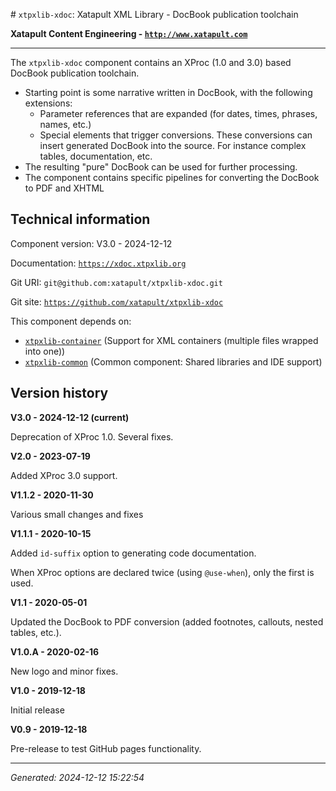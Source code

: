 <?xml version="1.0" encoding="UTF-8"?>
<README xml:space="preserve"># `xtpxlib-xdoc`: Xatapult XML Library - DocBook publication toolchain

**Xatapult Content Engineering - [`http://www.xatapult.com`](http://www.xatapult.com)**

---------- 

The `xtpxlib-xdoc` component contains an XProc (1.0 and 3.0) based DocBook publication toolchain. 
* Starting point is some narrative written in DocBook, with the following extensions:
  * Parameter references that are expanded (for dates, times, phrases, names, etc.)
  * Special elements that trigger conversions. These conversions can insert generated DocBook into the source. For instance complex tables, documentation, etc.
* The resulting "pure" DocBook can be used for further processing. 
* The component contains specific pipelines for converting the DocBook to PDF and XHTML  

## Technical information

Component version: V3.0 - 2024-12-12

Documentation: [`https://xdoc.xtpxlib.org`](https://xdoc.xtpxlib.org)

Git URI: `git@github.com:xatapult/xtpxlib-xdoc.git`

Git site: [`https://github.com/xatapult/xtpxlib-xdoc`](https://github.com/xatapult/xtpxlib-xdoc)
      
This component depends on:
* [`xtpxlib-container`](https://container.xtpxlib.org) (Support for XML containers (multiple files wrapped into one))
* [`xtpxlib-common`](https://common.xtpxlib.org) (Common component: Shared libraries and IDE support)

## Version history

**V3.0 - 2024-12-12 (current)**

Deprecation of XProc 1.0. Several fixes.

**V2.0 - 2023-07-19**

Added XProc 3.0 support.

**V1.1.2 - 2020-11-30**

Various small changes and fixes

**V1.1.1 - 2020-10-15**

Added `id-suffix` option to generating code documentation.

When XProc options are declared twice (using `@use-when`), only the first is used.

**V1.1 - 2020-05-01**

Updated the DocBook to PDF conversion (added footnotes, callouts, nested tables, etc.).

**V1.0.A - 2020-02-16**

New logo and minor fixes.

**V1.0 - 2019-12-18**

Initial release

**V0.9 - 2019-12-18**

Pre-release to test GitHub pages functionality.


-----------
*Generated: 2024-12-12 15:22:54*

</README>